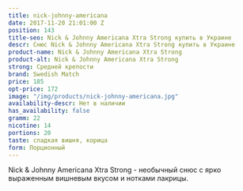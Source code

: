 ```yaml
---
title: nick-johnny-americana
date: 2017-11-20 21:01:00 Z
position: 143
title-seo: Nick & Johnny Americana Xtra Strong купить в Украине
descr: Снюс Nick & Johnny Americana Xtra Strong купить в Украине
product-name: Nick & Johnny Americana Xtra Strong
product-alt: Nick & Johnny Americana Xtra Strong
strong: Средней крепости
brand: Swedish Match
price: 185
opt-price: 172
image: "/img/products/nick-johnny-americana.jpg"
availability-descr: Нет в наличии
has_availability: false
gramm: 22
nicotine: 14
portions: 20
taste: сладкая вишня, корица
form: Порционный
---
```


Nick & Johnny Americana Xtra Strong - необычный снюс с ярко выраженным вишневым вкусом и нотками лакрицы.
